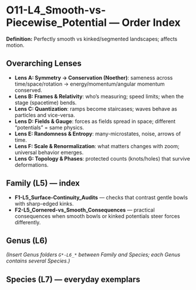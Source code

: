 # O11-L4_Smooth-vs-Piecewise_Potential — Order Index
**Definition:** Perfectly smooth vs kinked/segmented landscapes; affects motion.

## Overarching Lenses

- **Lens A: Symmetry -> Conservation (Noether)**: sameness across time/space/rotation → energy/momentum/angular momentum conserved.
- **Lens B: Frames & Relativity**: who’s measuring; speed limits; when the stage (spacetime) bends.
- **Lens C: Quantization**: ramps become staircases; waves behave as particles and vice-versa.
- **Lens D: Fields & Gauge**: forces as fields spread in space; different “potentials” = same physics.
- **Lens E: Randomness & Entropy**: many-microstates, noise, arrows of time.
- **Lens F: Scale & Renormalization**: what matters changes with zoom; universal behavior emerges.
- **Lens G: Topology & Phases**: protected counts (knots/holes) that survive deformations.

## Family (L5) — index
- **F1-L5_Surface-Continuity_Audits** — checks that contrast gentle bowls with sharp-edged kinks.
- **F2-L5_Cornered-vs_Smooth_Consequences** — practical consequences when smooth bowls or kinked potentials steer forces differently.
## Genus (L6)

_(Insert Genus folders `G*-L6_*` between Family and Species; each Genus contains several Species.)_

## Species (L7) — everyday exemplars
